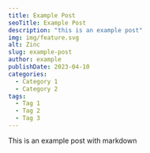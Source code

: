 ```yaml
---
title: Example Post
seoTitle: Example Post
description: "this is an example post"
img: img/feature.svg
alt: Zinc
slug: example-post
author: example
publishDate: 2023-04-10
categories:
  - Category 1
  - Category 2
tags:
  - Tag 1
  - Tag 2
  - Tag 3
---
```


This is an example post with markdown
